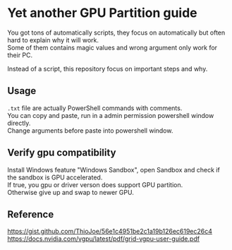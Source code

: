 # Yet another GPU Partition guide
You got tons of automatically scripts, they focus on automatically but often hard to explain why it will work.  
Some of them contains magic values and wrong argument only work for their PC.

Instead of a script, this repository focus on important steps and why.

## Usage
`.txt` file are actually PowerShell commands with comments.  
You can copy and paste, run in a admin permission powershell window directly.  
Change arguments before paste into powershell window.

## Verify gpu compatibility
Install Windows feature "Windows Sandbox", open Sandbox and check if the sandbox is GPU accelerated.  
If true, you gpu or driver verson does support GPU partition.  
Otherwise give up and swap to newer GPU.

## Reference
https://gist.github.com/ThioJoe/56e1c4951be2c1a19b126ec619ec26c4  
https://docs.nvidia.com/vgpu/latest/pdf/grid-vgpu-user-guide.pdf
